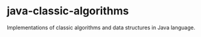 # java-classic-algorithms
Implementations of classic algorithms and data structures in Java language.
